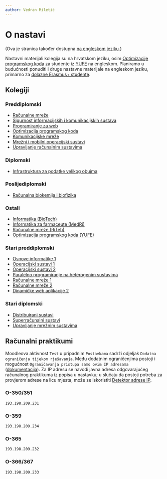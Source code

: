 ```yaml
---
author: Vedran Miletić
---
```


# O nastavi

(Ova je stranica također dostupna [na engleskom jeziku](../../en/teaching/index.md).)

Nastavni materijali kolegija su na hrvatskom jeziku, osim [Optimizacije programskog koda](../../en/teaching/courses/CO.md) za studente iz [YUFE](https://uniri.hr/o-sveucilistu/yufe/) na engleskom. Planiramo u budućnosti ponuditi i druge nastavne materijale na engleskom jeziku, primarno za [dolazne Erasmus+ studente](https://uniri.hr/o-sveucilistu/medunarodna-suradnja-i-erasmus/mobilnost-studenata/).

## Kolegiji

### Preddiplomski

- [Računalne mreže](kolegiji/RM.md)
- [Sigurnost informacijskih i komunikacijskih sustava](kolegiji/SIKS.md)
- [Programiranje za web](kolegiji/PW.md)
- [Optimizacija programskog koda](kolegiji/OPK.md)
- [Komunikacijske mreže](kolegiji/KM.md)
- [Mrežni i mobilni operacijski sustavi](kolegiji/MMOS.md)
- [Upravljanje računalnim sustavima](kolegiji/URS.md)

### Diplomski

- [Infrastruktura za podatke velikog obujma](kolegiji/IPVO.md)

### Poslijediplomski

- [Računalna biokemija i biofizika](kolegiji/RBKBF.md)

### Ostali

- [Informatika (BioTech)](kolegiji/INF-BioTech.md)
- [Informatika za farmaceute (MedRi)](kolegiji/INF-Pharma.md)
- [Računalne mreže (RiTeh)](kolegiji/RM-RiTeh.md)
- [Optimizacija programskog koda (YUFE)](../../en/teaching/courses/CO.md)

### Stari preddiplomski

- [Osnove informatike 1](kolegiji/OI1.md)
- [Operacijski sustavi 1](kolegiji/OS1.md)
- [Operacijski sustavi 2](kolegiji/OS2.md)
- [Paralelno programiranje na heterogenim sustavima](kolegiji/PPHS.md)
- [Računalne mreže 1](kolegiji/RM1.md)
- [Računalne mreže 2](kolegiji/RM2.md)
- [Dinamičke web aplikacije 2](kolegiji/DWA2.md)

### Stari diplomski

- [Distribuirani sustavi](kolegiji/DS.md)
- [Superračunalni sustavi](kolegiji/SRS.md)
- [Upravljanje mrežnim sustavima](kolegiji/UMS.md)

## Računalni praktikumi

Moodleova aktivnost `Test` u pripadnim `Postavkama` sadrži odjeljak `Dodatna ograničenja tijekom rješavanja`. Među dodatnim ograničenjima postoji i mogućnost `Ograničavanja pristupa samo ovim IP adresama` ([dokumentacija](https://docs.moodle.org/401/en/Quiz_settings#Extra_restrictions_on_attempts)). Za IP adresu se navodi javna adresa odgovarajućeg računalnog praktikuma iz popisa u nastavku; u slučaju da postoji potreba za provjerom adrese na licu mjesta, može se iskoristiti [Detektor adrese IP](https://apps.group.miletic.net/ip/).

### O-350/351

``` ip
193.198.209.231
```

### O-359

``` ip
193.198.209.234
```

### O-365

``` ip
193.198.209.232
```

### O-366/367

``` ip
193.198.209.233
```
